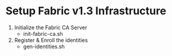 Setup Fabric v1.3 Infrastructure
================================
1. Initialize the Fabric CA Server
    - init-fabric-ca.sh
2. Register & Enroll the identities
    - gen-identities.sh
    
